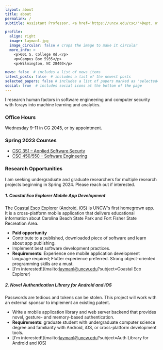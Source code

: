 ```yaml
---
layout: about
title: about
permalink: /
subtitle: Assistant Professor, <a href='https://uncw.edu/csc/'>Dept. of Computer Science</a>, <a href="https://www.uncw.edu/">UNCW</a>. 

profile:
  align: right
  image: laymanl.jpg
  image_circular: false # crops the image to make it circular
  more_info: >
    <p>601 S. College Rd.</p>
    <p>Campus Box 5935</p>
    <p>Wilmington, NC 28403</p>

news: false  # includes a list of news items
latest_posts: false  # includes a list of the newest posts
selected_papers: false # includes a list of papers marked as "selected={true}"
social: true  # includes social icons at the bottom of the page
---
```


I research human factors in software engineering and computer security with forays into machine learning and analytics.

<!-- # Teaching -->

### Office Hours
Wednesday 9&ndash;11 in CG 2045, or by appointment.

### Spring 2023 Courses
- [CSC 351 &ndash; Applied Software Securty](https://uncw.instructure.com/courses/63301)
- [CSC 450/550 &ndash; Software Engineering](https://uncw.instructure.com/courses/67153")


<!-- 
### Previous
- CSC 231 &ndash; Introduction to Data Structures
- CSC 242 &ndash; Computer Organization
- CSC 315 &ndash; Mobile Applications Development
- CSC 475/591 &ndash; Engineering Secure Software -->

### Research Opportunities
I am seeking undergraduate and graduate researchers for multiple research projects beginning in Spring 2024. Please reach out if interested.

<!-- ##### 1. Visual Assistant for Git in VSCode
The learning curve for proper git usage is steep, but a visual representation of git state and next steps can help. 
- Conduct research with students on difficulties in learning the git platform.
- Implement a Visual Studio Code plugin to visualize the state of git repos and provide recommendations.
- **Requirements**: minimum 3.2 GPA and junior or higher standing, strong programming skills. Experience with JavaScript preferred.
- [I'm interested!](mailto:laymanl@uncw.edu?subject=Visual Assistant for Git) -->

##### 1. Coastal Eco Explorer Mobile App Development
The [Coastal Esco Explorer](https://uncw.edu/academics/colleges/wce/partnerships-centers/coastal-eco-explorer/) ([Android](https://play.google.com/store/apps/details?id=edu.uncwrf.coastalecoexplorer&hl=en_US&gl=US), [iOS](https://apps.apple.com/us/app/coastal-eco-explorer/id1500638322)) is UNCW's first homegrown app. It is a cross-platform mobile application that delivers educational information about Carolina Beach State Park and Fort Fisher State Recreation Area.
- **Paid opportunity**
- Contribute to a published, downloaded piece of software and learn about app publishing.
- Implement best software development practices.
- **Requirements**: Experience one mobile application development language required; Flutter experience preferred. Strong object-oriented programming skills are a must.
- [I'm interested!](mailto:laymanl@uncw.edu?subject=Coastal Eco Explorer)

<!-- ##### 2. Trust in AI-Assisted Coding
LLMs like ChatGPT can generate code, but should we trust the results or sharing our data?
- Systematically identify the limits of code-generation LLMs in software coding and testing tasks.
- Conduct studies with programmers to discover LLM usage patterns and limitations.
- **Requirements**: minimum 3.2 GPA and junior or higher standing, strong Python skills 
- [I'm interested!](mailto:laymanl@uncw.edu?subject=Trust in AI-Assisted Coding) -->

<!-- ##### 3. Performance Impact of Cybersecurity Tool UI Design
How does the design (color, audio, interruption) of cybersecurity alarm system UIs impact analyst performance?
- Conduct studies of humans performing a cybersecurity task and capture their physiological outputs, including eye tracking and GSR.
- **Requirements**: minimum 3.2 GPA and junior or higher standing, strong programming skills, experience in JavaScript or React/Electron development.
- [I'm interested!](mailto:laymanl@uncw.edu?subject=Impact of Cyber UI Design) -->


##### 2. Novel Authentication Library for Android and iOS
Passwords are tedious and tokens can be stolen. This project will work with an external sponsor to implement an existing patent.
- Write a mobile application library and web server backend that provides novel, gesture- and memory-based authentication.
- **Requirements**: graduate student with undergraduate computer science degree and familiarity with Android, iOS, or cross-platform development tools.
- [I'm interested!](mailto:laymanl@uncw.edu?subject=Auth Library for Android and iOS)
